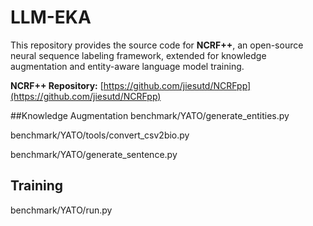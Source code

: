 # LLM-EKA

This repository provides the source code for **NCRF++**, an open-source neural sequence labeling framework, extended for knowledge augmentation and entity-aware language model training.

**NCRF++ Repository:** [https://github.com/jiesutd/NCRFpp](https://github.com/jiesutd/NCRFpp)  

##Knowledge Augmentation
benchmark/YATO/generate_entities.py

benchmark/YATO/tools/convert_csv2bio.py

benchmark/YATO/generate_sentence.py

## Training
benchmark/YATO/run.py




